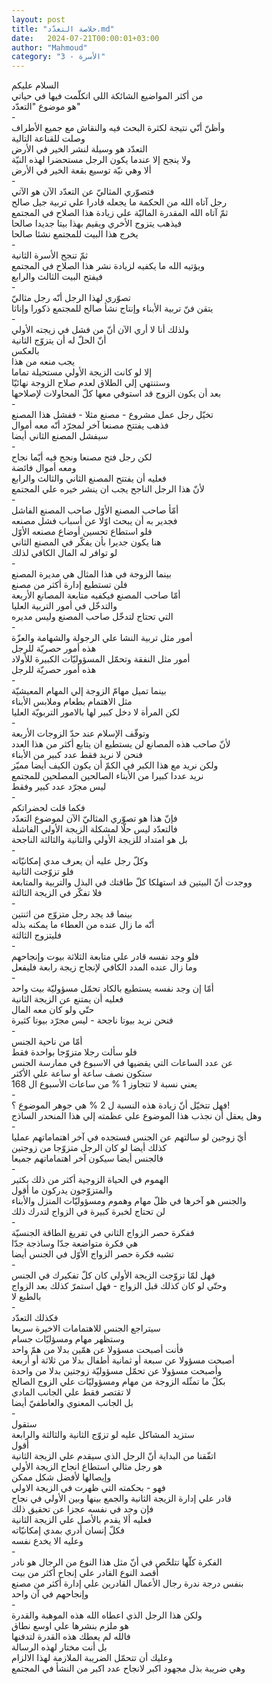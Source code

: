 ```yaml
---
layout: post
title: "خلاصة التعدّد.md"
date:   2024-07-21T00:00:01+03:00
author: "Mahmoud"
category: "3 - الأسرة"
---
```

السلام عليكم\
من أكثر المواضيع الشائكة اللي اتكلّمت فيها في
حياتي\
هو موضوع \"التعدّد\"\
-\
وأظنّ أنّي نتيجة لكثرة البحث فيه والنقاش مع جميع
الأطراف\
وصلت للقناعة التالية\
التعدّد هو وسيلة لنشر الخير في الأرض\
ولا ينجح إلا عندما يكون الرجل مستحضرا لهذه النيّة\
ألا وهي نيّة توسيع بقعة الخير في الأرض\
-\
فتصوّري المثاليّ عن التعدّد الآن هو الآتي\
رجل آتاه الله من الحكمة ما يجعله قادرا علي تربية جيل
صالح\
ثمّ آتاه الله المقدرة الماليّة علي زيادة هذا الصلاح في
المجتمع\
فيذهب يتزوج الأخري ويقيم بهذا بيتا جديدا صالحا\
يخرج هذا البيت للمجتمع نشئا صالحا\
-\
ثمّ تنجح الأسرة الثانية\
ويؤتيه الله ما يكفيه لزيادة نشر هذا الصلاح في
المجتمع\
فيفتح البيت الثالث والرابع\
-\
تصوّري لهذا الرجل أنّه رجل مثاليّ\
يتقن فنّ تربية الأبناء وإنتاج نشأ صالح للمجتمع ذكورا
وإناثا\
-\
ولذلك أنا لا أري الآن أنّ من فشل في زيجته الأولي\
أنّ الحلّ له أن يتزوّج الثانية\
بالعكس\
يجب منعه من هذا\
إلا لو كانت الزيجة الأولي مستحيلة تماما\
وستنتهي إلي الطلاق لعدم صلاح الزوجة نهائيّا\
بعد أن يكون الزوج قد استوفي معها كلّ المحاولات
لإصلاحها\
-\
تخيّل رجل عمل مشروع - مصنع مثلا - ففشل هذا المصنع\
فذهب يفتتح مصنعا آخر لمجرّد أنّه معه أموال\
سيفشل المصنع الثاني أيضا\
-\
لكن رجل فتح مصنعا ونجح فيه أيّما نجاح\
ومعه أموال فائضة\
فعليه أن يفتتح المصنع الثاني والثالث والرابع\
لأنّ هذا الرجل الناجح يجب ان ينشر خيره علي
المجتمع\
-\
أمّأ صاحب المصنع الأوّل صاحب المصنع الفاشل\
فجدير به أن يبحث اوّلا عن أسباب فشل مصنعه\
فلو استطاع تحسين أوضاع مصنعه الأوّل\
هنا يكون جديرا بأن يفكّر في المصنع الثاني\
لو توافر له المال الكافي لذلك\
-\
بينما الزوجة في هذا المثال هي مديرة المصنع\
فلن تستطيع إدارة أكثر من مصنع\
أمّا صاحب المصنع فيكفيه متابعة المصانع الأربعة\
والتدخّل في أمور التربية العليا\
التي تحتاج لتدخّل صاحب المصنع وليس مديره\
-\
أمور مثل تربية النشا علي الرجولة والشهامة والعزّة\
هذه أمور حصريّة للرجل\
أمور مثل النفقة وتحمّل المسؤوليّات الكبيرة للأولاد\
هذه أمور حصريّة للرجل\
-\
بينما تميل مهامّ الزوجة إلي المهام المعيشيّة\
مثل الاهتمام بطعام وملابس الأبناء\
لكن المرأة لا دخل كبير لها بالامور التربويّة
العليا\
-\
وتوقّف الإسلام عند حدّ الزوجات الأربعة\
لأنّ صاحب هذه المصانع لن يستطيع ان يتابع أكثر من هذا
العدد\
فنحن لا نريد فقط عدد كبير من الأبناء\
ولكن نريد مع هذا الكبر في الكمّ أن يكون الكيف أيضا
مميّز\
نريد عددا كبيرا من الأبناء الصالحين المصلحين
للمجتمع\
ليس مجرّد عدد كبير وفقط\
-\
فكما قلت لحضراتكم\
فإنّ هذا هو تصوّري المثاليّ الآن لموضوع التعدّد\
فالتعدّد ليس حلّا لمشكلة الزيجة الأولي الفاشلة\
بل هو امتداد للزيجة الأولي والثانية والثالثة
الناجحة\
-\
وكلّ رجل عليه أن يعرف مدي إمكانيّاته\
فلو تزوّجت الثانية\
ووجدت أنّ البيتين قد استهلكا كلّ طاقتك في البذل والتربية
والمتابعة\
فلا تفكّر في الزيجة الثالثة\
-\
بينما قد يجد رجل متزوّج من اثنتين\
أنّه ما زال عنده من العطاء ما يمكنه بذله\
فليتزوج الثالثة\
-\
فلو وجد نفسه قادر علي متابعة الثلاثة بيوت
وإنجاحهم\
وما زال عنده المدد الكافي لإنجاح زيجة رابعة
فليفعل\
-\
أمّا إن وجد نفسه يستطيع بالكاد تحمّل مسؤوليّة بيت
واحد\
فعليه أن يمتنع عن الزيجة الثانية\
حتّي ولو كان معه المال\
فنحن نريد بيوتا ناجحة - ليس مجرّد بيوتا كثيرة\
-\
أمّا من ناحية الجنس\
فلو سألت رجلا متزوّجا بواحدة فقط\
عن عدد الساعات التي يقضيها في الاسبوع في ممارسة
الجنس\
ستكون نصف ساعة أو ساعة علي الأكثر\
يعني نسبة لا تتجاوز 1 % من ساعات الأسبوع ال 168\
-\
فهل تتخيّل أنّ زيادة هذه النسبة ل 2 % هي جوهر الموضوع
؟!\
وهل يعقل أن نجذب هذا الموضوع علي عظمته إلي هذا المنحدر
الساذج\
-\
أيّ زوجين لو سالتهم عن الجنس فستجده في آخر اهتماماتهم
عمليا\
كذلك أيضا لو كان الرجل متزوّجا من زوجتين\
فالجنس أيضا سيكون آخر اهتماماتهم جميعا\
-\
الهموم في الحياة الزوجية أكثر من ذلك بكثير\
والمتزوّجون يدركون ما أقول\
والجنس هو آخرها في ظلّ مهام وهموم ومسؤوليّات المنزل
والأبناء\
لن تحتاج لخبرة كبيرة في الزواج لتدرك ذلك\
-\
ففكرة حصر الزواج الثاني في تفريغ الطاقة الجنسيّة\
هي فكرة متواضعة جدّا وساذجة جدّا\
تشبه فكرة حصر الزواج الأوّل في الجنس أيضا\
-\
فهل لمّا تزوّجت الزيجة الأولي كان كلّ تفكيرك في
الجنس\
وحتّي لو كان كذلك قبل الزواج - فهل استمرّ كذلك بعد
الزواج\
بالطبع لا\
-\
فكذلك التعدّد\
سيتراجع الجنس للاهتمامات الاخيرة سريعا\
وستظهر مهام ومسؤليّات جسام\
فأنت أصبحت مسؤولا عن همّين بدلا من همّ واحد\
أصبحت مسؤولا عن سبعة أو ثمانية أطفال بدلا من ثلاثة أو
أربعة\
وأصبحت مسؤولا عن تحمّل مسؤوليّة زوجتين بدلا من
واحدة\
بكلّ ما تمثّله الزوجة من مهام ومسؤوليّات علي الزوج
الصالح\
لا تقتصر فقط علي الجانب المادي\
بل الجانب المعنوي والعاطفيّ أيضا\
-\
ستقول\
ستزيد المشاكل عليه لو تزوّج الثانية والثالثة
والرابعة\
أقول\
اتفّقنا من البداية أنّ الرجل الذي سيقدم علي الزيجة
الثانية\
هو رجل مثالي استطاع انجاح الزيجة الأولي\
وإيصالها لأفضل شكل ممكن\
فهو - بحكمته التي ظهرت في الزيجة الاولي\
قادر علي إدارة الزيجة الثانية والجمع بينها وبين الأولي
في نجاح\
فإن وجد في نفسه عجزا عن تحقيق ذلك\
فعليه ألا يقدم بالأصل علي الزيجة الثانية\
فكلّ إنسان أدري بمدي إمكانيّاته\
وعليه الا يخدع نفسه\
-\
الفكرة كلّها تتلخّص في أنّ مثل هذا النوع من الرجال هو
نادر\
أقصد النوع القادر علي إنجاح أكثر من بيت\
بنفس درجة ندرة رجال الأعمال القادرين علي إدارة أكثر من
مصنع\
وإنجاحهم في آن واحد\
-\
ولكن هذا الرجل الذي اعطاه الله هذه الموهبة
والقدرة\
هو ملزم بنشرها علي اوسع نطاق\
فالله لم يعطك هذه القدرة لتدفنها\
بل أنت مختار لهذه الرسالة\
وعليك أن تتحمّل الضريبة الملازمة لهذا الالزام\
وهي ضريبة بذل مجهود اكبر لانجاح عدد اكبر من النشأ في
المجتمع
